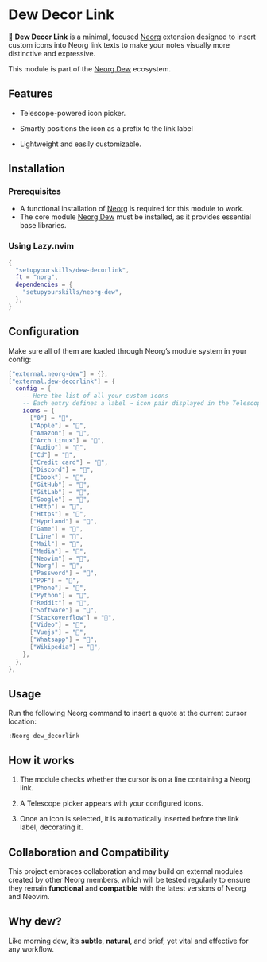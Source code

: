 # Dew Decor Link

🌿 **Dew Decor Link** is a minimal, focused [Neorg](https://github.com/nvim-neorg/neorg) extension designed to insert custom icons into Neorg link texts to make your notes visually more distinctive and expressive.

This module is part of the [Neorg Dew](https://github.com/setupyourskills/neorg-dew) ecosystem.

## Features

- Telescope-powered icon picker.

- Smartly positions the icon as a prefix to the link label

- Lightweight and easily customizable.

## Installation

### Prerequisites

- A functional installation of [Neorg](https://github.com/nvim-neorg/neorg) is required for this module to work.
- The core module [Neorg Dew](https://github.com/setupyourskills/neorg-dew) must be installed, as it provides essential base libraries.

### Using Lazy.nvim

```lua
{
  "setupyourskills/dew-decorlink",
  ft = "norg",
  dependencies = {
    "setupyourskills/neorg-dew",
  },
}
```

## Configuration

Make sure all of them are loaded through Neorg’s module system in your config:

```lua
["external.neorg-dew"] = {},
["external.dew-decorlink"] = {
  config = {
    -- Here the list of all your custom icons
    -- Each entry defines a label → icon pair displayed in the Telescope picker.
    icons = {
      ["0"] = "",
      ["Apple"] = "",
      ["Amazon"] = "",
      ["Arch Linux"] = "",
      ["Audio"] = "",
      ["Cd"] = "",
      ["Credit card"] = "",
      ["Discord"] = "",
      ["Ebook"] = "",
      ["GitHub"] = "",
      ["GitLab"] = "",
      ["Google"] = "",
      ["Http"] = "󰕑",
      ["Https"] = "󰞉",
      ["Hyprland"] = "",
      ["Game"] = "󰺷",
      ["Line"] = "",
      ["Mail"] = "󰪱",
      ["Media"] = "",
      ["Neovim"] = "",
      ["Norg"] = "",
      ["Password"] = "",
      ["PDF"] = "",
      ["Phone"] = "",
      ["Python"] = "",
      ["Reddit"] = "",
      ["Software"] = "󰍽",
      ["Stackoverflow"] = "",
      ["Video"] = "",
      ["Vuejs"] = "",
      ["Whatsapp"] = "",
      ["Wikipedia"] = "",
    },
  },
},
```

## Usage

Run the following Neorg command to insert a quote at the current cursor location:

```
:Neorg dew_decorlink
```

## How it works

1. The module checks whether the cursor is on a line containing a Neorg link.

2. A Telescope picker appears with your configured icons.

3. Once an icon is selected, it is automatically inserted before the link label, decorating it.

## Collaboration and Compatibility

This project embraces collaboration and may build on external modules created by other Neorg members, which will be tested regularly to ensure they remain **functional** and **compatible** with the latest versions of Neorg and Neovim.  

## Why **dew**?

Like morning dew, it’s **subtle**, **natural**, and brief, yet vital and effective for any workflow.
